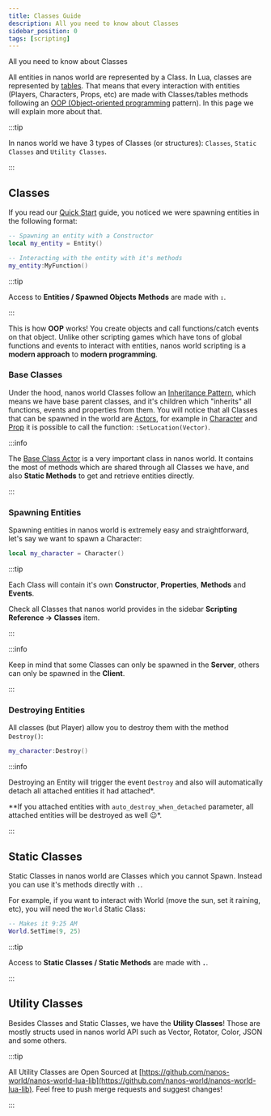 ```yaml
---
title: Classes Guide
description: All you need to know about Classes
sidebar_position: 0
tags: [scripting]
---
```



All you need to know about Classes

All entities in nanos world are represented by a Class. In Lua, classes are represented by [tables](/scripting-reference/glossary/basic-types.md#table). That means that every interaction with entities (Players, Characters, Props, etc) are made with Classes/tables methods following an [OOP \(Object-oriented programming](https://en.wikipedia.org/wiki/Object-oriented_programming) pattern\). In this page we will explain more about that.

:::tip

In nanos world we have 3 types of Classes (or structures): `Classes`, `Static Classes` and `Utility Classes`.

:::


## Classes

If you read our [Quick Start](/getting-started/quick-start.mdx) guide, you noticed we were spawning entities in the following format:

```lua
-- Spawning an entity with a Constructor
local my_entity = Entity()

-- Interacting with the entity with it's methods
my_entity:MyFunction()
```

:::tip

Access to **Entities / Spawned Objects** **Methods** are made with **`:`**.

:::

This is how **OOP** works! You create objects and call functions/catch events on that object. Unlike other scripting games which have tons of global functions and events to interact with entities, nanos world scripting is a **modern approach** to **modern programming**.


### Base Classes

Under the hood, nanos world Classes follow an [Inheritance Pattern](https://en.wikipedia.org/wiki/Inheritance_%28object-oriented_programming%29), which means we have base parent classes, and it's children which "inherits" all functions, events and properties from them. You will notice that all Classes that can be spawned in the world are [Actors](/scripting-reference/classes/base-classes/actor.mdx), for example in [Character](/scripting-reference/classes/character.mdx) and [Prop](/scripting-reference/classes/prop.mdx) it is possible to call the function: `:SetLocation(Vector)`.

:::info

The [Base Class Actor](/scripting-reference/classes/base-classes/actor.mdx) is a very important class in nanos world. It contains the most of methods which are shared through all Classes we have, and also **Static Methods** to get and retrieve entities directly.

:::


### Spawning Entities

Spawning entities in nanos world is extremely easy and straightforward, let's say we want to spawn a Character:

```lua title="Server/Index.lua"
local my_character = Character()
```

:::tip

Each Class will contain it's own **Constructor**, **Properties**, **Methods** and **Events**.

Check all Classes that nanos world provides in the sidebar **Scripting Reference -> Classes** item.

:::

:::info

Keep in mind that some Classes can only be spawned in the **Server**, others can only be spawned in the **Client**.

:::


### Destroying Entities

All classes \(but Player\) allow you to destroy them with the method `Destroy()`:

```lua title="Server/Index.lua"
my_character:Destroy()
```

:::info

Destroying an Entity will trigger the event `Destroy` and also will automatically detach all attached entities it had attached*.

**If you attached entities with `auto_destroy_when_detached` parameter, all attached entities will be destroyed as well 😉*.

:::


## Static Classes

Static Classes in nanos world are Classes which you cannot Spawn. Instead you can use it's methods directly with `.`.

For example, if you want to interact with World \(move the sun, set it raining, etc\), you will need the `World` Static Class:

```lua title="Client/Index.lua"
-- Makes it 9:25 AM
World.SetTime(9, 25)
```

:::tip

Access to **Static Classes / Static Methods** are made with **`.`**.

:::


## Utility Classes

Besides Classes and Static Classes, we have the **Utility Classes**! Those are mostly structs used in nanos world API such as Vector, Rotator, Color, JSON and some others.

:::tip

All Utility Classes are Open Sourced at [https://github.com/nanos-world/nanos-world-lua-lib](https://github.com/nanos-world/nanos-world-lua-lib). Feel free to push merge requests and suggest changes!

:::

